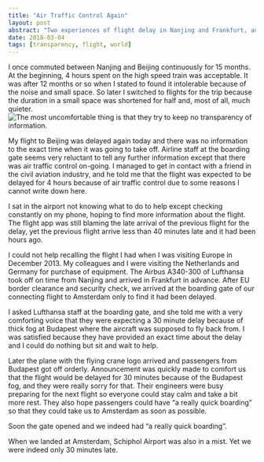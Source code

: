 ```yaml
---
title: "Air Traffic Control Again"
layout: post
abstract: "Two experiences of flight delay in Nanjing and Frankfurt, and how airlines responded differently"
date: 2018-03-04
tags: [transparency, flight, world]
---
```


I once commuted between Nanjing and Beijing continuously for 15 months. At the beginning, 4 hours spent on the high
speed train was acceptable. It was after 12 months or so when I stated
to found it intolerable because of the noise and small space. So later I
switched to flights for the trip because the duration in a small space
was shortened for half and, most of all, much quieter. ![The most uncomfortable thing is that they try to keep no transparency
of
information.](https://user-images.githubusercontent.com/7418648/56807497-ed40be80-6826-11e9-913a-c745116fc59c.jpg)

My flight to Beijing was delayed again today and there was no
information to the exact time when it was going to take off. Airline
staff at the boarding gate seems very reluctant to tell any further
information except that there was air traffic control on-going. I
managed to get in contact with a friend in the civil aviation industry,
and he told me that the flight was expected to be delayed for 4 hours
because of air traffic control due to some reasons I cannot write down
here.

I sat in the airport not knowing what to do to help except checking
constantly on my phone, hoping to find more information about the
flight. The flight app was still blaming the late arrival of the
previous flight for the delay, yet the previous flight arrive less than
40 minutes late and it had been hours ago.

I could not help recalling the flight I had when I was visiting Europe
in December 2013. My colleagues and I were visiting the Netherlands and
Germany for purchase of equipment. The Airbus A340-300 of Lufthansa took
off on time from Nanjing and arrived in Frankfurt in advance. After EU
border clearance and security check, we arrived at the boarding gate of
our connecting flight to Amsterdam only to find it had been delayed.

I asked Lufthansa staff at the boarding gate, and she told me with a
very comforting voice that they were expecting a 30 minute delay because
of thick fog at Budapest where the aircraft was supposed to fly back
from. I was satisfied because they have provided an exact time about the
delay and I could do nothing but sit and wait to help.

Later the plane with the flying crane logo arrived and passengers from
Budapest got off orderly. Announcement was quickly made to comfort us
that the flight would be delayed for 30 minutes because of the Budapest
fog, and they were really sorry for that. Their engineers were busy
preparing for the next flight so everyone could stay calm and take a bit
more rest. They also hope passengers could have “a really quick
boarding” so that they could take us to Amsterdam as soon as possible.

Soon the gate opened and we indeed had “a really quick boarding”.

When we landed at Amsterdam, Schiphol Airport was also in a mist. Yet we
were indeed only 30 minutes late.
